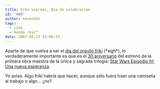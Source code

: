 ```yaml
---
title: Este viernes, día de celebración
id: '460'
author: neverbot
tags:
  - cine
  - mundo real™
date: 2007-05-23 15:00:33
---
```


Aparte de que vuelva a ser el [día del orgullo friki](http://especiales.ozu.es/dia-del-orgullo-friki/) (\*sigh\*), lo verdaderamente importante es que es el [30 aniversario](http://www.starwars.com/community/event/celebration/news20060526.html) del estreno de la primera obra maestra de la única y sagrada trilogía: [Star Wars Episodio IV: Una nueva esperanza](http://www.imdb.com/title/tt0076759/).

Yo aviso. Algo friki habría que hacer, aunque sólo fuera traer una camiseta al trabajo o algo... ¿no?